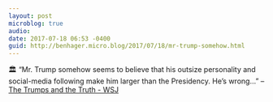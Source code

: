 ```yaml
---
layout: post
microblog: true
audio: 
date: 2017-07-18 06:53 -0400
guid: http://benhager.micro.blog/2017/07/18/mr-trump-somehow.html
---
```

🏛 “Mr. Trump somehow seems to believe that his outsize personality and social-media following make him larger than the Presidency. He’s wrong…” – [The Trumps and the Truth - WSJ](https://www.wsj.com/amp/articles/the-trumps-and-the-truth-1500332545)
